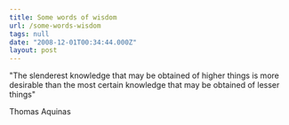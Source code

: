```yaml
---
title: Some words of wisdom
url: /some-words-wisdom
tags: null
date: "2008-12-01T00:34:44.000Z"
layout: post
---
```


"The slenderest knowledge that may be obtained of higher things is more desirable than the most certain knowledge that may be obtained of lesser things"  

Thomas Aquinas